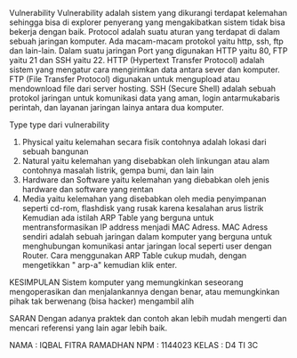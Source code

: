 Vulnerability
Vulnerability adalah sistem yang dikurangi terdapat kelemahan sehingga bisa di explorer penyerang yang mengakibatkan sistem tidak bisa bekerja dengan baik. Protocol adalah suatu aturan yang terdapat di dalam sebuah jaringan komputer. Ada macam-macam protokol yaitu http, ssh, ftp dan lain-lain. Dalam suatu jaringan Port yang digunakan HTTP yaitu 80, FTP yaitu 21 dan SSH yaitu 22. HTTP (Hypertext Transfer Protocol) adalah sistem yang mengatur cara mengirimkan data antara sever dan komputer. FTP (File Transfer Protocol) digunakan untuk mengupload atau mendownload file dari server hosting. SSH (Secure Shell) adalah sebuah protokol jaringan untuk komunikasi data yang aman, login antarmukabaris perintah, dan layanan jaringan lainya antara dua komputer.
 
Type type dari vulnerability
1.	Physical yaitu kelemahan secara fisik contohnya adalah lokasi dari sebuah bangunan
2.	Natural yaitu kelemahan yang disebabkan oleh linkungan atau alam contohnya masalah listrik, gempa bumi, dan lain lain
3.	Hardware dan Software yaitu kelemahan yang diebabkan oleh jenis hardware dan software yang rentan
4.	Media yaitu kelemahan yang disebabkan oleh media penyimpanan seperti cd-rom, flashdisk yang rusak karena kesalahan arus listrik
Kemudian ada istilah ARP Table yang berguna untuk mentransformasikan IP address menjadi MAC Adress. MAC Adress sendiri adalah sebuah jaringan dalam komputer yang berguna untuk menghubungan komunikasi antar jaringan local seperti user dengan Router. Cara menggunakan ARP Table cukup mudah, dengan mengetikkan " arp-a" kemudian klik enter.

KESIMPULAN 
Sistem komputer yang memungkinkan seseorang mengoperasikan dan menjalankannya dengan benar, atau memungkinkan pihak tak berwenang (bisa hacker) mengambil alih

SARAN
Dengan adanya praktek dan contoh akan lebih mudah mengerti dan mencari referensi yang lain agar lebih baik.

NAMA : IQBAL FITRA RAMADHAN
NPM : 1144023
KELAS : D4 TI 3C
